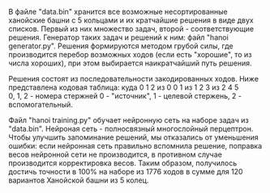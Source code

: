 В файле "data.bin" хранится все возможные несортированные ханойские 
башни с 5 кольцами и их кратчайшие решения в виде двух списков. 
Первый из них множество задач, второй - соответствующие решения. 
Генератор таких задач и решений к ним: файл "hanoi generator.py". 
Решения формируются методом грубой силы, где производится перебор 
возможных ходов (если есть "хорошие", то из числа хороших),
при этом выбирается наикратчайший путь решения.

Решения состоят из последовательности закодированных ходов. Ниже 
представлена кодовая таблица:
куда   0  1  2
из  0     0  1
из  1  2     3
из  2  4  5  
0, 1, 2 - номера стержней
0 - "источник", 1 - целевой стержень, 2 - вспомогательный.

Файл "hanoi training.py" обучает нейронную сеть на наборе задач из
"data.bin". Нейроная сеть - полносвязный многослойный перцептрон.
Чтобы улучшить запоминание решений, мы отказались от уменьшения 
ошибки: если нейронная сеть правильно вспомнила решение, поправка
весов нейронной сети не производится, в противном случае производится
корректировка весов. Таким образом, получилось достичь точности в 100%
на наборе из 1776 ходов в сумме для 120 вариантов Ханойской башни из
5 колец.
